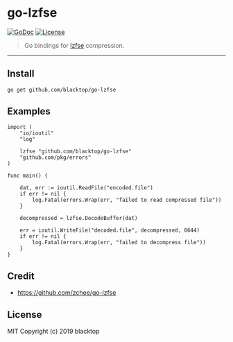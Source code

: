 # go-lzfse

[![GoDoc](https://godoc.org/github.com/blacktop/go-lzfse?status.svg)](https://godoc.org/github.com/blacktop/go-lzfse) [![License](http://img.shields.io/:license-mit-blue.svg)](http://doge.mit-license.org)

> Go bindings for [lzfse](https://github.com/lzfse/lzfse) compression.

---

## Install

```bash
go get github.com/blacktop/go-lzfse
```

## Examples

```golang
import (
    "io/ioutil"
    "log"

    lzfse "github.com/blacktop/go-lzfse"
    "github.com/pkg/errors"
)

func main() {

    dat, err := ioutil.ReadFile("encoded.file")
    if err != nil {
        log.Fatal(errors.Wrap(err, "failed to read compressed file"))
    }

    decompressed = lzfse.DecodeBuffer(dat)

    err = ioutil.WriteFile("decoded.file", decompressed, 0644)
    if err != nil {
        log.Fatal(errors.Wrap(err, "failed to decompress file"))
    }
}
```

## Credit

- <https://github.com/zchee/go-lzfse>

## License

MIT Copyright (c) 2019 blacktop

